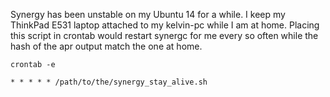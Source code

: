 Synergy has been unstable on my Ubuntu 14 for a while. I keep my ThinkPad E531 laptop attached to my kelvin-pc while I am at home.
Placing this script in crontab would restart synergc for me every so often while the hash of the apr output match the one at home.



```
crontab -e
```



```
* * * * * /path/to/the/synergy_stay_alive.sh
```

